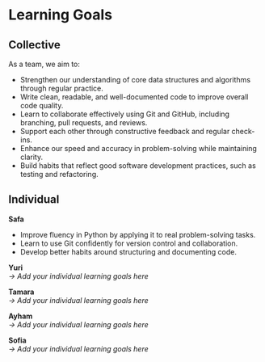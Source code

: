 # Learning Goals

## Collective

As a team, we aim to:

- Strengthen our understanding of core data structures and algorithms through
   regular practice.
- Write clean, readable, and well-documented code to improve overall code quality.
- Learn to collaborate effectively using Git and GitHub, including branching,
  pull requests, and reviews.
- Support each other through constructive feedback and regular check-ins.
- Enhance our speed and accuracy in problem-solving while maintaining clarity.
- Build habits that reflect good software development practices, such as testing
  and refactoring.

## Individual

**Safa**  

- Improve fluency in Python by applying it to real problem-solving tasks.  
- Learn to use Git confidently for version control and collaboration.  
- Develop better habits around structuring and documenting code.

**Yuri**  
*→ Add your individual learning goals here*

**Tamara**  
*→ Add your individual learning goals here*

**Ayham**  
*→ Add your individual learning goals here*

**Sofia**  
*→ Add your individual learning goals here*
